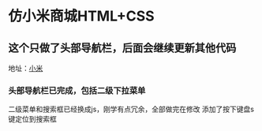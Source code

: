 # 仿小米商城HTML+CSS 
## 这个只做了头部导航栏，后面会继续更新其他代码 
地址：[小米](www.mi.com)
### 头部导航栏已完成，包括二级下拉菜单
二级菜单和搜索框已经换成js，刚学有点冗余，全部做完在修改
添加了按下键盘s键定位到搜索框
